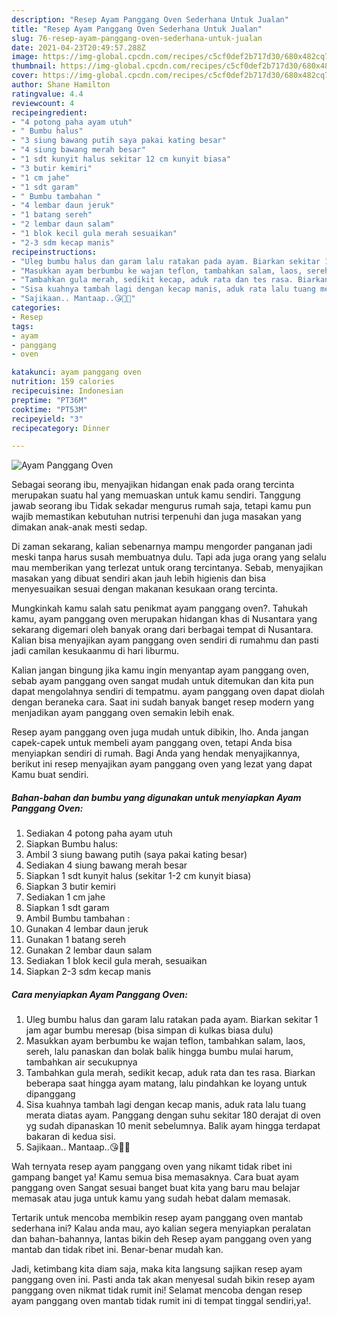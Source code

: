```yaml
---
description: "Resep Ayam Panggang Oven Sederhana Untuk Jualan"
title: "Resep Ayam Panggang Oven Sederhana Untuk Jualan"
slug: 76-resep-ayam-panggang-oven-sederhana-untuk-jualan
date: 2021-04-23T20:49:57.288Z
image: https://img-global.cpcdn.com/recipes/c5cf0def2b717d30/680x482cq70/ayam-panggang-oven-foto-resep-utama.jpg
thumbnail: https://img-global.cpcdn.com/recipes/c5cf0def2b717d30/680x482cq70/ayam-panggang-oven-foto-resep-utama.jpg
cover: https://img-global.cpcdn.com/recipes/c5cf0def2b717d30/680x482cq70/ayam-panggang-oven-foto-resep-utama.jpg
author: Shane Hamilton
ratingvalue: 4.4
reviewcount: 4
recipeingredient:
- "4 potong paha ayam utuh"
- " Bumbu halus"
- "3 siung bawang putih saya pakai kating besar"
- "4 siung bawang merah besar"
- "1 sdt kunyit halus sekitar 12 cm kunyit biasa"
- "3 butir kemiri"
- "1 cm jahe"
- "1 sdt garam"
- " Bumbu tambahan "
- "4 lembar daun jeruk"
- "1 batang sereh"
- "2 lembar daun salam"
- "1 blok kecil gula merah sesuaikan"
- "2-3 sdm kecap manis"
recipeinstructions:
- "Uleg bumbu halus dan garam lalu ratakan pada ayam. Biarkan sekitar 1 jam agar bumbu meresap (bisa simpan di kulkas biasa dulu)"
- "Masukkan ayam berbumbu ke wajan teflon, tambahkan salam, laos, sereh, lalu panaskan dan bolak balik hingga bumbu mulai harum, tambahkan air secukupnya"
- "Tambahkan gula merah, sedikit kecap, aduk rata dan tes rasa. Biarkan beberapa saat hingga ayam matang, lalu pindahkan ke loyang untuk dipanggang"
- "Sisa kuahnya tambah lagi dengan kecap manis, aduk rata lalu tuang merata diatas ayam. Panggang dengan suhu sekitar 180 derajat di oven yg sudah dipanaskan 10 menit sebelumnya. Balik ayam hingga terdapat bakaran di kedua sisi."
- "Sajikaan.. Mantaap..😘👌🏻"
categories:
- Resep
tags:
- ayam
- panggang
- oven

katakunci: ayam panggang oven 
nutrition: 159 calories
recipecuisine: Indonesian
preptime: "PT36M"
cooktime: "PT53M"
recipeyield: "3"
recipecategory: Dinner

---
```



![Ayam Panggang Oven](https://img-global.cpcdn.com/recipes/c5cf0def2b717d30/680x482cq70/ayam-panggang-oven-foto-resep-utama.jpg)

Sebagai seorang ibu, menyajikan hidangan enak pada orang tercinta merupakan suatu hal yang memuaskan untuk kamu sendiri. Tanggung jawab seorang ibu Tidak sekadar mengurus rumah saja, tetapi kamu pun wajib memastikan kebutuhan nutrisi terpenuhi dan juga masakan yang dimakan anak-anak mesti sedap.

Di zaman  sekarang, kalian sebenarnya mampu mengorder panganan jadi meski tanpa harus susah membuatnya dulu. Tapi ada juga orang yang selalu mau memberikan yang terlezat untuk orang tercintanya. Sebab, menyajikan masakan yang dibuat sendiri akan jauh lebih higienis dan bisa menyesuaikan sesuai dengan makanan kesukaan orang tercinta. 



Mungkinkah kamu salah satu penikmat ayam panggang oven?. Tahukah kamu, ayam panggang oven merupakan hidangan khas di Nusantara yang sekarang digemari oleh banyak orang dari berbagai tempat di Nusantara. Kalian bisa menyajikan ayam panggang oven sendiri di rumahmu dan pasti jadi camilan kesukaanmu di hari liburmu.

Kalian jangan bingung jika kamu ingin menyantap ayam panggang oven, sebab ayam panggang oven sangat mudah untuk ditemukan dan kita pun dapat mengolahnya sendiri di tempatmu. ayam panggang oven dapat diolah dengan beraneka cara. Saat ini sudah banyak banget resep modern yang menjadikan ayam panggang oven semakin lebih enak.

Resep ayam panggang oven juga mudah untuk dibikin, lho. Anda jangan capek-capek untuk membeli ayam panggang oven, tetapi Anda bisa menyiapkan sendiri di rumah. Bagi Anda yang hendak menyajikannya, berikut ini resep menyajikan ayam panggang oven yang lezat yang dapat Kamu buat sendiri.

<!--inarticleads1-->

##### Bahan-bahan dan bumbu yang digunakan untuk menyiapkan Ayam Panggang Oven:

1. Sediakan 4 potong paha ayam utuh
1. Siapkan  Bumbu halus:
1. Ambil 3 siung bawang putih (saya pakai kating besar)
1. Sediakan 4 siung bawang merah besar
1. Siapkan 1 sdt kunyit halus (sekitar 1-2 cm kunyit biasa)
1. Siapkan 3 butir kemiri
1. Sediakan 1 cm jahe
1. Siapkan 1 sdt garam
1. Ambil  Bumbu tambahan :
1. Gunakan 4 lembar daun jeruk
1. Gunakan 1 batang sereh
1. Gunakan 2 lembar daun salam
1. Sediakan 1 blok kecil gula merah, sesuaikan
1. Siapkan 2-3 sdm kecap manis




<!--inarticleads2-->

##### Cara menyiapkan Ayam Panggang Oven:

1. Uleg bumbu halus dan garam lalu ratakan pada ayam. Biarkan sekitar 1 jam agar bumbu meresap (bisa simpan di kulkas biasa dulu)
1. Masukkan ayam berbumbu ke wajan teflon, tambahkan salam, laos, sereh, lalu panaskan dan bolak balik hingga bumbu mulai harum, tambahkan air secukupnya
1. Tambahkan gula merah, sedikit kecap, aduk rata dan tes rasa. Biarkan beberapa saat hingga ayam matang, lalu pindahkan ke loyang untuk dipanggang
1. Sisa kuahnya tambah lagi dengan kecap manis, aduk rata lalu tuang merata diatas ayam. Panggang dengan suhu sekitar 180 derajat di oven yg sudah dipanaskan 10 menit sebelumnya. Balik ayam hingga terdapat bakaran di kedua sisi.
1. Sajikaan.. Mantaap..😘👌🏻




Wah ternyata resep ayam panggang oven yang nikamt tidak ribet ini gampang banget ya! Kamu semua bisa memasaknya. Cara buat ayam panggang oven Sangat sesuai banget buat kita yang baru mau belajar memasak atau juga untuk kamu yang sudah hebat dalam memasak.

Tertarik untuk mencoba membikin resep ayam panggang oven mantab sederhana ini? Kalau anda mau, ayo kalian segera menyiapkan peralatan dan bahan-bahannya, lantas bikin deh Resep ayam panggang oven yang mantab dan tidak ribet ini. Benar-benar mudah kan. 

Jadi, ketimbang kita diam saja, maka kita langsung sajikan resep ayam panggang oven ini. Pasti anda tak akan menyesal sudah bikin resep ayam panggang oven nikmat tidak rumit ini! Selamat mencoba dengan resep ayam panggang oven mantab tidak rumit ini di tempat tinggal sendiri,ya!.

